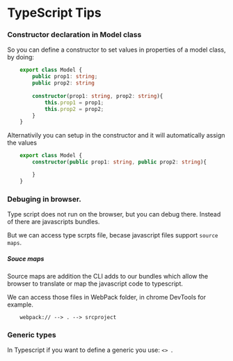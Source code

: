 # TypeScript Tips

### Constructor declaration in Model class
So you can define a constructor to set values in properties of a model class, by doing:
```ts
    export class Model {
        public prop1: string;
        public prop2: string
    
        constructor(prop1: string, prop2: string){
            this.prop1 = prop1;
            this.prop2 = prop2;
        }
    }
```
Alternativily you can setup in the constructor and it will automatically assign the values 
```ts
    export class Model {
        constructor(public prop1: string, public prop2: string){

        }
    }
```

### Debuging in browser.
Type script does not run on the browser, but you can debug there. Instead of there are javascripts bundles.

But we can access type scrpts file, becase javascript files support ```source maps```.

##### Souce maps
Source maps are addition the CLI adds to our bundles which allow the browser to translate or map the javascript code to typescript.

We can access those files in WebPack folder, in chrome DevTools for example.
```
    webpack:// --> . --> srcproject
```

### Generic types
In Typescript if you want to define a generic you use: ```<> ```.